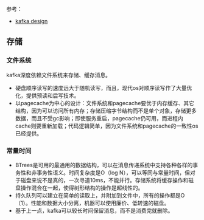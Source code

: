 参考：
- [kafka design](https://kafka.apache.org/documentation/#design)

## 存储
### 文件系统
kafka深度依赖文件系统来存储、缓存消息。
- 硬盘顺序读写的速度远大于随机读写，而且，现代os对顺序读写作了大量优化，提供预读和后写技术。
- 以pagecache为中心的设计：文件系统和pagecache要优于内存缓存、其它结构，因为可以访问所有内存；存储压缩字节结构而不是单个对象，存储更多数据，而且不受gc影响；即使服务重启，pagecache仍可用，而进程内cache则要重新加载；代码逻辑简单，因为文件系统和pagecache的一致性os已经提供。

### 常量时间
- BTrees是可用的最通用的数据结构，可以在消息传递系统中支持各种各样的事务性和非事务性语义。时间复杂度是O（log N），可以等同与常量时间，但对于磁盘来说不是真的，一次寻道10ms，不能并行。存储系统将缓存操作和磁盘操作混合在一起，使得树形结构的操作是超线性的。
- 持久队列可以建立在简单的读取上，并附加到文件中，所有的操作都是O（1）。性能和数据大小分离，机器可以使用廉价、低转速的磁盘。
- 基于上一点，kafka可以较长时间保留消息，而不是消费完就删除。
